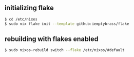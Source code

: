 ## initializing flake
```bash
$ cd /etc/nixos
$ sudo nix flake init --template github:iemptybrass/flake
```

## rebuilding with flakes enabled

```bash
$ sudo nixos-rebuild switch --flake /etc/nixos/#default
```

